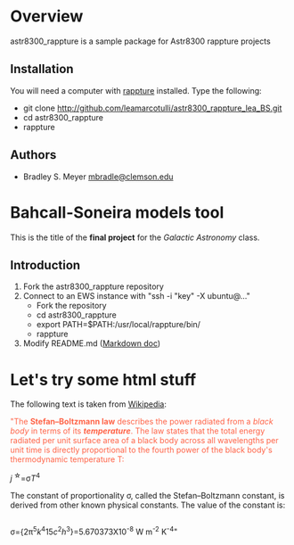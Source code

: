 Overview
========

astr8300_rappture is a sample package for Astr8300 rappture projects

Installation
------------

You will need a computer with [rappture](https://nanohub.org/infrastructure/rappture/) installed.  Type the following:

* git clone http://github.com/leamarcotulli/astr8300_rappture_lea_BS.git
* cd astr8300_rappture
* rappture

Authors
-------

- Bradley S. Meyer <mbradle@clemson.edu>



Bahcall-Soneira models tool
===========================
This is the title of the **final project** for the *Galactic Astronomy* class.

Introduction
------------

1. Fork the astr8300_rappture repository
2. Connect to an EWS instance with "ssh -i "key" -X ubuntu@..."
   * Fork the repository
   * cd astr8300_rappture
   * export PATH=$PATH:/usr/local/rappture/bin/
   * rappture
3. Modify README.md ([Markdown doc](https://guides.github.com/features/mastering-markdown/))

Let's try some html stuff
=========================
The following text is taken from [Wikipedia](https://en.wikipedia.org/wiki/Stefan%E2%80%93Boltzmann_law):

<p style="color:Tomato;">"The <b>Stefan–Boltzmann law</b> describes the power radiated from a <i>black body</i> in terms of its <b><i>temperature</i></b>. The law states that the total energy radiated per unit surface area of a black body across all wavelengths per unit time is directly proportional to the fourth power of the black body's thermodynamic temperature T:</p>
  <p><i>j</i><sup> &star;</sup>=&sigma;<i>T</i><sup>4</sup></p>
 <p>The constant of proportionality σ, called the Stefan–Boltzmann constant, is derived from other known physical constants. The value of the constant is:</p>
   <MATH><p>&sigma;={2&pi;<sup>5</sup><i>k</i><sup>4</sup><over>15<i>c</i><sup>2</sup><i>h</i><sup>3</sup>}=5.670373X10<sup>-8</sup> W m<sup>-2</sup> K<sup>-4</sup></MATH>"</p>
  
 
